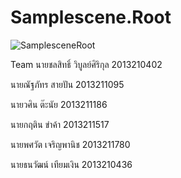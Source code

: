 # Samplescene.Root
![SamplesceneRoot](https://user-images.githubusercontent.com/107970848/228757671-3062de70-654f-43c0-a3e3-24b60a2402a8.png)

Team
นายชลสิทธิ์ วิบูลย์ศิริกุล 2013210402

นายณัฐภัทร  สายปัน 2013211095

นายวศิน ต๊ะนัย 2013211186

นายกฤติน ขำค้า 2013211517

นายพศวัต เจริญพานิช 2013211780 

นายธนวัฒน์ เทียมเงิน 2013210436
